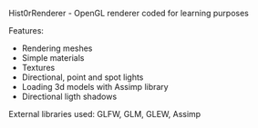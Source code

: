 Hist0rRenderer - OpenGL renderer coded for learning purposes

Features:
- Rendering meshes
- Simple materials
- Textures
- Directional, point and spot lights
- Loading 3d models with Assimp library
- Directional ligth shadows

External libraries used: GLFW, GLM, GLEW, Assimp
